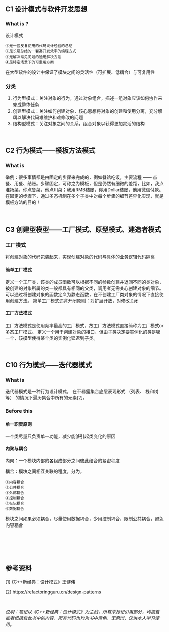 ## C1 设计模式与软件开发思想
### What is ?
设计模式

    ①是一套反复使用的代码设计经验的总结
    ②是长期总结的一套高开发效率的编程方式
    ③是解决常见问题的通用解决方法
    ④是特定场景下的可重用方案

在大型软件的设计中保证了模块之间的灵活性（可扩展、低耦合）与可复用性

### 分类
1. 行为型模式：关注对象的行为，通过对象组合，描述一组对象应该如何协作来完成整体任务
2. 创建型模式：关注如何创建对象，核心思想将对象的创建和使用分离，充分解耦以解决代码难维护和难修改的问题
3. 结构型模式：关注对象之间的关系，组合对象以获得更加灵活的结构

<br>

## C2 行为模式——模板方法模式
### What is 
举例：很多事情都是由固定的步骤来完成的，例如餐馆吃饭，主要流程 —— 点餐、用餐、结账。步骤固定，可称之为模板，但是仍然有细微的差距，比如，我点淮扬菜，你点鲁菜，他点川菜；我用RMB结账，你用Dollar结账，他用微信付款。在固定的步骤下，通过多态机制在多个子类中对每个步骤的细节差异化实现，就是模板方法的目的！

<br>

## C3 创建型模型——工厂模式、原型模式、建造者模式
### 工厂模式
将创建对象的代码包装起来，实现创建对象的代码与具体的业务逻辑代码隔离

#### 简单工厂模式
定义一个工厂类，该类的成员函数可以根据不同的参数创建并返回不同的类对象，被创建的对象所属的类一般都具有相同的父类，调用者无需关心创建对象的细节。
可以通过将创建对象的函数定义为静态函数，在不创建工厂类对象的情况下直接使用创建方法。
简单工厂模式违背开闭原则：对扩展开放，对修改关闭
#### 工厂方法模式
工厂方法模式是使用频率最高的工厂模式，故工厂方法模式直接简称为工厂模式or多态工厂模式。
定义一个用于创建对象的接口，但由子类决定要实例化的类是哪一个，该模型使得某个类的实例化延迟到子类。

<br>

## C10 行为模式——迭代器模式
### What is
迭代器模式是一种行为设计模式， 在不暴露集合底层表现形式 （列表、 栈和树等） 的情况下遍历集合中所有的元素[2]。

### Before this
#### 单一职责原则
一个类尽量只负责单一功能，减少能够引起类变化的原因
#### 内聚与耦合
内聚：一个模块内部的各组成部分之间彼此结合的紧密程度

耦合：模块之间相互关联的程度，分为，

    ①内容耦合
    ②公共耦合
    ③外部耦合
    ④控制耦合
    ⑤标记耦合
    ⑥数据耦合
模块之间如果必须耦合，尽量使用数据耦合，少用控制耦合，限制公共耦合，避免内容耦合




<br>
<br>
<br>
<br>

## 参考资料

[1] 《C++新经典：设计模式》王健伟

[2] https://refactoringguru.cn/design-patterns

<br>

*说明：笔记以《C++新经典：设计模式》为主线，所有未标记引用部分，均摘自或者概括自此书中的内容，所有代码也均为书中示例，无原创，仅供本人学习使用*。